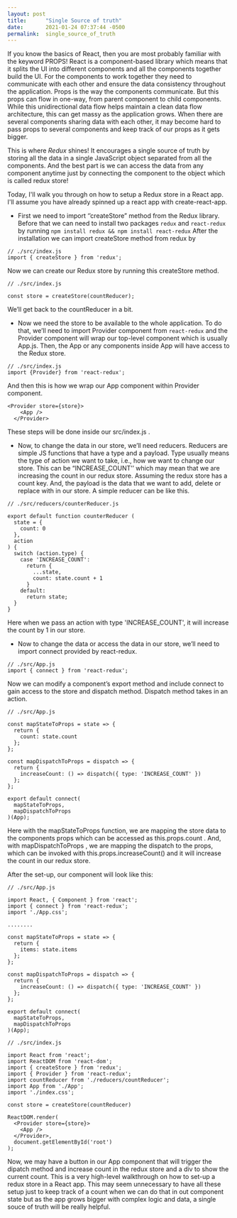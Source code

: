 ```yaml
---
layout: post
title:      "Single Source of truth"
date:       2021-01-24 07:37:44 -0500
permalink:  single_source_of_truth
---
```



If you know the basics of React, then you are most probably familiar with the keyword PROPS! React is a component-based library which means that it splits the UI into different components and all the components together build the UI. For the components to work together they need to communicate with each other and ensure the data consistency throughout the application. Props is the way the components communicate. But this props can flow in one-way, from parent component to child components. While this unidirectional data flow helps maintain a clean data flow architecture, this can get massy as the application grows. When there are several components sharing data with each other, it may become hard to pass props to several components and keep track of our props as it gets bigger.

This is where *Redux* shines! It encourages a single source of truth by storing all the data in a single JavaScript object separated from all the components. And the best part is we can access the data from any component anytime just by connecting the component to the object which is called redux store! 

Today, I'll walk you through on how to setup a Redux store in a React app. I'll assume you have already spinned up a react app with create-react-app. 


*  First we need to import ‘’createStore” method from the Redux library.  Before that we can need to install two packages `redux` and `react-redux` by running 
`npm install redux && npm install react-redux`
After the installation we can import createStore method from redux by

```
// ./src/index.js
import { createStore } from 'redux';
```

Now we can create our Redux store by running this createStore method.

```
// ./src/index.js

const store = createStore(countReducer);
```

We’ll get back to the countReducer in a bit. 

* 	Now we need the store to be available to the whole application. To do that, we’ll need to import Provider component from `react-redux` and the Provider component will wrap our top-level component which is usually App.js. Then, the App or any components inside App will have access to the Redux store.

```
// ./src/index.js
import {Provider} from 'react-redux';
```

And then this is how we wrap our App component within Provider component.

```
<Provider store={store}>
    <App />
  </Provider>
```

These steps will be done inside our src/index.js . 

* 	Now, to change the data in our store, we’ll need reducers. Reducers are simple JS functions that have a type and a payload. Type usually means the type of action we want to take, i.e., how we want to change our store. This can be “INCREASE_COUNT’’ which may mean that we are increasing the count in our redux store. Assuming the redux store has a count key.   And, the payload is the data that we want to add, delete or replace with in our store. A simple reducer can be like this.

```
// ./src/reducers/counterReducer.js
 
export default function counterReducer (
  state = {
    count: 0
  },
  action
) {
  switch (action.type) {
    case 'INCREASE_COUNT':
      return {
        ...state,
        count: state.count + 1 
      }
    default:
      return state;
  }
}
```

Here when we pass an action with type 'INCREASE_COUNT', it will increase the count by 1 in our store. 

* 	Now to change the data or access the data in our store, we’ll need to import connect provided by react-redux.

```
// ./src/App.js
import { connect } from 'react-redux';
```

Now we can modify a component’s export method and include connect to gain access to the store and dispatch method. Dispatch method takes in an action.

```
// ./src/App.js

const mapStateToProps = state => {
  return {
    count: state.count
  };
};
 
const mapDispatchToProps = dispatch => {
  return {
    increaseCount: () => dispatch({ type: 'INCREASE_COUNT' })
  };
};
 
export default connect(
  mapStateToProps,
  mapDispatchToProps
)(App);
```

Here with the mapStateToProps function, we are mapping the store data to the components props which can be accessed as this.props.count . And, with mapDispatchToProps , we are mapping the dispatch to the props, which can be invoked with this.props.increaseCount() and it will increase the count in our redux store.

After the set-up, our component will look like this:

```
// ./src/App.js
 
import React, { Component } from 'react';
import { connect } from 'react-redux';
import './App.css';
 
........
 
const mapStateToProps = state => {
  return {
    items: state.items
  };
};
 
const mapDispatchToProps = dispatch => {
  return {
    increaseCount: () => dispatch({ type: 'INCREASE_COUNT' })
  };
};
 
export default connect(
  mapStateToProps,
  mapDispatchToProps
)(App);
```


```
// ./src/index.js
 
import React from 'react';
import ReactDOM from 'react-dom';
import { createStore } from 'redux';
import { Provider } from 'react-redux';
import countReducer from './reducers/countReducer';
import App from './App';
import './index.css';
 
const store = createStore(countReducer)
 
ReactDOM.render(
  <Provider store={store}>
    <App />
  </Provider>,
  document.getElementById('root')
);
```


Now, we may have a button in our App component that will trigger the dipatch method and increase count in the redux store and a div to show the current count. This is a very high-level walkthrough on how to set-up a redux store in a React app. This may seem unnecessary to have all these setup just to keep track of a count when we can do that in out component state but as the app grows bigger with complex logic and data, a single souce of truth will be really helpful. 
 

